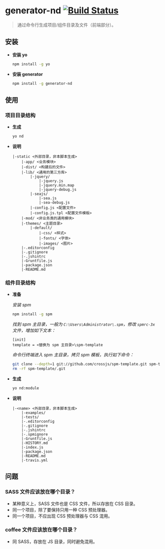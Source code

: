 # generator-nd [![Build Status](https://secure.travis-ci.org/ndfront/generator-nd.png?branch=master)](https://travis-ci.org/ndfront/generator-nd)

> 通过命令行生成项目/组件目录及文件（前端部分）。


## 安装

- **安装 yo**

    ```bash
    npm install -g yo
    ```

- **安装 generator**

    ```bash
    npm install -g generator-nd
    ```

## 使用

### 项目目录结构

- **生成**

    ```bash
    yo nd
    ```

- **说明**

    ```
    |-static <外部目录，非本脚本生成>
        |-app/ <业务模块>
        |-dist/ <构建后的文件>
        |-lib/ <通用的第三方库>
            |-jquery/
                |-jquery.js
                |-jquery.min.map
                |-jquery-debug.js
            |-seajs/
                |-sea.js
                |-sea-debug.js
            |-config.js <配置文件>
            |-config.js.tpl <配置文件模板>
        |-mod/ <非业务类的通用模块>
        |-themes/ <主题目录>
            |-default/
                |-css/ <样式>
                |-fonts/ <字体>
                |-images/ <图片>
        |-.editorconfig
        |-.gitignore
        |-.jshintrc
        |-Gruntfile.js
        |-package.json
        |-README.md
    ```


### 组件目录结构

- **准备**

    *安装 spm*

    ```bash
    npm install -g spm
    ```

    *找到 spm 主目录，一般为 `C:\Users\Administrator\.spm`，修改 `spmrc-3x` 文件，增加如下文本：*

    ```
    [init]
    template = <替换为 spm 主目录>\spm-template
    ```

    *命令行终端进入 spm 主目录，拷贝 spm 模板，执行如下命令：*

    ```bash
    git clone --depth=1 git://github.com/crossjs/spm-template.git spm-template
    rm -rf spm-template/.git
    ```

- **生成**

    ```bash
    yo nd:module
    ```

- **说明**

    ```
    |-<name> <外部目录，非本脚本生成>
        |-examples/
        |-tests/
        |-.editorconfig
        |-.gitignore
        |-.jshintrc
        |-.spmignore
        |-Gruntfile.js
        |-HISTORY.md
        |-index.js
        |-package.json
        |-README.md
        |-travis.yml
    ```


## 问题

### SASS 文件应该放在哪个目录？

- 某种意义上，SASS 文件也是 CSS 文件，所以存放在 CSS 目录。
- 同一个项目，除了要保持只用一种 CSS 预处理器。
- 同一个项目，不应出现 CSS 预处理器与 CSS 混用。

### coffee 文件应该放在哪个目录？

- 同 SASS，存放在 JS 目录，同时避免混用。
